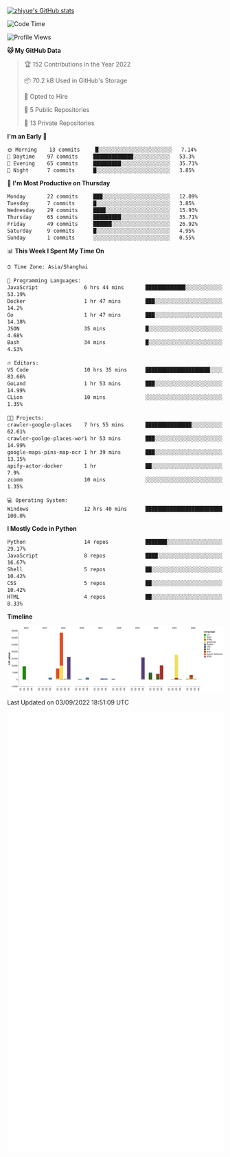 
[![zhiyue's GitHub stats](https://github-readme-stats.vercel.app/api?username=zhiyue)](https://github.com/anuraghazra/github-readme-stats&&show_icons=true)

<!--START_SECTION:waka-->
![Code Time](http://img.shields.io/badge/Code%20Time-645%20hrs%2047%20mins-blue)

![Profile Views](http://img.shields.io/badge/Profile%20Views-1-blue)

**🐱 My GitHub Data** 

> 🏆 152 Contributions in the Year 2022
 > 
> 📦 70.2 kB Used in GitHub's Storage 
 > 
> 💼 Opted to Hire
 > 
> 📜 5 Public Repositories 
 > 
> 🔑 13 Private Repositories  
 > 
**I'm an Early 🐤** 

```text
🌞 Morning    13 commits     █░░░░░░░░░░░░░░░░░░░░░░░░   7.14% 
🌆 Daytime    97 commits     █████████████░░░░░░░░░░░░   53.3% 
🌃 Evening    65 commits     █████████░░░░░░░░░░░░░░░░   35.71% 
🌙 Night      7 commits      █░░░░░░░░░░░░░░░░░░░░░░░░   3.85%

```
📅 **I'm Most Productive on Thursday** 

```text
Monday       22 commits     ███░░░░░░░░░░░░░░░░░░░░░░   12.09% 
Tuesday      7 commits      █░░░░░░░░░░░░░░░░░░░░░░░░   3.85% 
Wednesday    29 commits     ████░░░░░░░░░░░░░░░░░░░░░   15.93% 
Thursday     65 commits     █████████░░░░░░░░░░░░░░░░   35.71% 
Friday       49 commits     ██████░░░░░░░░░░░░░░░░░░░   26.92% 
Saturday     9 commits      █░░░░░░░░░░░░░░░░░░░░░░░░   4.95% 
Sunday       1 commits      ░░░░░░░░░░░░░░░░░░░░░░░░░   0.55%

```


📊 **This Week I Spent My Time On** 

```text
⌚︎ Time Zone: Asia/Shanghai

💬 Programming Languages: 
JavaScript               6 hrs 44 mins       █████████████░░░░░░░░░░░░   53.19% 
Docker                   1 hr 47 mins        ███░░░░░░░░░░░░░░░░░░░░░░   14.2% 
Go                       1 hr 47 mins        ███░░░░░░░░░░░░░░░░░░░░░░   14.18% 
JSON                     35 mins             █░░░░░░░░░░░░░░░░░░░░░░░░   4.68% 
Bash                     34 mins             █░░░░░░░░░░░░░░░░░░░░░░░░   4.53%

🔥 Editors: 
VS Code                  10 hrs 35 mins      █████████████████████░░░░   83.66% 
GoLand                   1 hr 53 mins        ███░░░░░░░░░░░░░░░░░░░░░░   14.99% 
CLion                    10 mins             ░░░░░░░░░░░░░░░░░░░░░░░░░   1.35%

🐱‍💻 Projects: 
crawler-google-places    7 hrs 55 mins       ███████████████░░░░░░░░░░   62.61% 
crawler-goolge-places-wor1 hr 53 mins        ███░░░░░░░░░░░░░░░░░░░░░░   14.99% 
google-maps-pins-map-ocr 1 hr 39 mins        ███░░░░░░░░░░░░░░░░░░░░░░   13.15% 
apify-actor-docker       1 hr                ██░░░░░░░░░░░░░░░░░░░░░░░   7.9% 
zcomm                    10 mins             ░░░░░░░░░░░░░░░░░░░░░░░░░   1.35%

💻 Operating System: 
Windows                  12 hrs 40 mins      █████████████████████████   100.0%

```

**I Mostly Code in Python** 

```text
Python                   14 repos            ███████░░░░░░░░░░░░░░░░░░   29.17% 
JavaScript               8 repos             ████░░░░░░░░░░░░░░░░░░░░░   16.67% 
Shell                    5 repos             ██░░░░░░░░░░░░░░░░░░░░░░░   10.42% 
CSS                      5 repos             ██░░░░░░░░░░░░░░░░░░░░░░░   10.42% 
HTML                     4 repos             ██░░░░░░░░░░░░░░░░░░░░░░░   8.33%

```


**Timeline**

![Chart not found](https://raw.githubusercontent.com/zhiyue/zhiyue/main/charts/bar_graph.png) 


 Last Updated on 03/09/2022 18:51:09 UTC
<!--END_SECTION:waka-->

<!-- [![Top Langs](https://github-readme-stats.vercel.app/api/top-langs/?username=zhiyue)](https://github.com/anuraghazra/github-readme-stats) -->

![](./github-metrics.svg)

